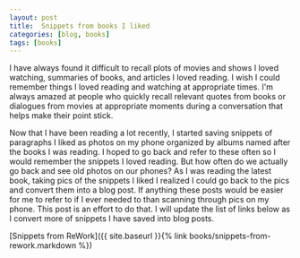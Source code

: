 ```yaml
---
layout: post
title:  Snippets from books I liked
categories: [blog, books]
tags: [books]
---
```


I have always found it difficult to recall plots of movies and shows I loved watching, summaries of books, and articles I loved reading. I wish I could remember things I loved reading and watching at appropriate times. I'm always amazed at people who quickly recall relevant quotes from books or dialogues from movies at appropriate moments during a conversation that helps make their point stick.


Now that I have been reading a lot recently, I started saving snippets of paragraphs I liked as photos on my phone organized by albums named after the books I was reading. I hoped to go back and refer to these often so I would remember the snippets I loved reading. But how often do we actually go back and see old photos on our phones? As I was reading the latest book, taking pics of the snippets I liked I realized I could go back to the pics and convert them into a blog post. If anything these posts would be easier for me to refer to if I ever needed to than scanning through pics on my phone. This post is an effort to do that. I will update the list of links below as I convert more of snippets I have saved into blog posts.

[Snippets from ReWork]({{ site.baseurl }}{% link books/snippets-from-rework.markdown %})
